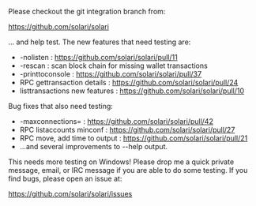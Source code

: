 Please checkout the git integration branch from:

https://github.com/solari/solari

... and help test.  The new features that need testing are:

* -nolisten : https://github.com/solari/solari/pull/11
* -rescan : scan block chain for missing wallet transactions
* -printtoconsole : https://github.com/solari/solari/pull/37
* RPC gettransaction details : https://github.com/solari/solari/pull/24
* listtransactions new features : https://github.com/solari/solari/pull/10

Bug fixes that also need testing:

* -maxconnections= : https://github.com/solari/solari/pull/42
* RPC listaccounts minconf : https://github.com/solari/solari/pull/27
* RPC move, add time to output : https://github.com/solari/solari/pull/21
* ...and several improvements to --help output.

This needs more testing on Windows!  Please drop me a quick private message, email, or IRC message if you are able to do some testing.  If you find bugs, please open an issue at:

https://github.com/solari/solari/issues

